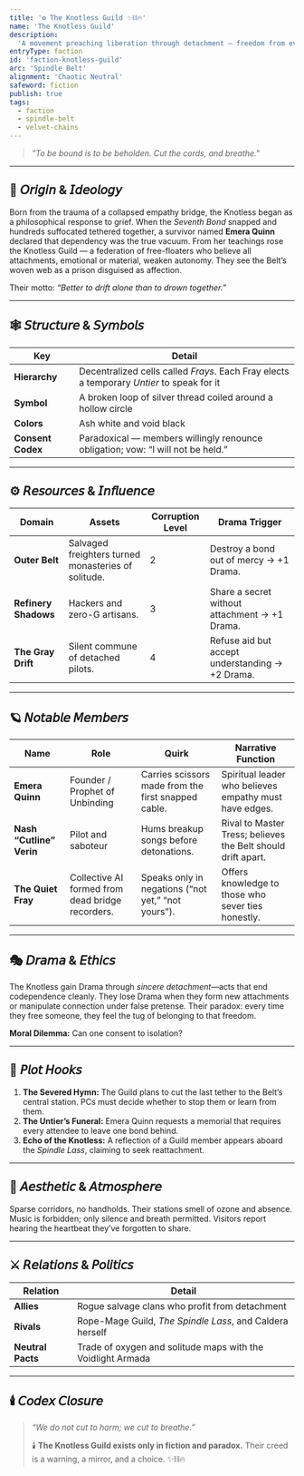 ```yaml
---
title: '⚙️ The Knotless Guild ✨⛓️🔥'
name: 'The Knotless Guild'
description:
  'A movement preaching liberation through detachment — freedom from every tie, promise, or thread.'
entryType: faction
id: 'faction-knotless-guild'
arc: 'Spindle Belt'
alignment: 'Chaotic Neutral'
safeword: fiction
publish: true
tags:
  - faction
  - spindle-belt
  - velvet-chains
---
```


> _"To be bound is to be beholden. Cut the cords, and breathe."_

---

## 🧭 𝘖𝘳𝘪𝘨𝘪𝘯 & 𝘐𝘥𝘦𝘰𝘭𝘰𝘨𝘺

Born from the trauma of a collapsed empathy bridge, the Knotless began as a philosophical response
to grief. When the _Seventh Bond_ snapped and hundreds suffocated tethered together, a survivor
named **Emera Quinn** declared that dependency was the true vacuum. From her teachings rose the
Knotless Guild — a federation of free-floaters who believe all attachments, emotional or material,
weaken autonomy. They see the Belt’s woven web as a prison disguised as affection.

Their motto: _“Better to drift alone than to drown together.”_

---

## 🕸️ 𝘚𝘵𝘳𝘶𝘤𝘵𝘶𝘳𝘦 & 𝘚𝘺𝘮𝘣𝘰𝘭𝘴

| Key               | Detail                                                                                    |
| ----------------- | ----------------------------------------------------------------------------------------- |
| **Hierarchy**     | Decentralized cells called _Frays_. Each Fray elects a temporary _Untier_ to speak for it |
| **Symbol**        | A broken loop of silver thread coiled around a hollow circle                              |
| **Colors**        | Ash white and void black                                                                  |
| **Consent Codex** | Paradoxical — members willingly renounce obligation; vow: “I will not be held.”           |

---

## ⚙️ 𝘙𝘦𝘴𝘰𝘶𝘳𝘤𝘦𝘴 & 𝘐𝘯𝘧𝘭𝘶𝘦𝘯𝘤𝘦

| Domain               | Assets                                              | Corruption Level | Drama Trigger                                   |
| -------------------- | --------------------------------------------------- | ---------------- | ----------------------------------------------- |
| **Outer Belt**       | Salvaged freighters turned monasteries of solitude. | 2                | Destroy a bond out of mercy → +1 Drama.         |
| **Refinery Shadows** | Hackers and zero-G artisans.                        | 3                | Share a secret without attachment → +1 Drama.   |
| **The Gray Drift**   | Silent commune of detached pilots.                  | 4                | Refuse aid but accept understanding → +2 Drama. |

---

## 🪐 𝘕𝘰𝘵𝘢𝘣𝘭𝘦 𝘔𝘦𝘮𝘣𝘦𝘳𝘴

| Name                     | Role                                             | Quirk                                               | Narrative Function                                           |
| ------------------------ | ------------------------------------------------ | --------------------------------------------------- | ------------------------------------------------------------ |
| **Emera Quinn**          | Founder / Prophet of Unbinding                   | Carries scissors made from the first snapped cable. | Spiritual leader who believes empathy must have edges.       |
| **Nash “Cutline” Verin** | Pilot and saboteur                               | Hums breakup songs before detonations.              | Rival to Master Tress; believes the Belt should drift apart. |
| **The Quiet Fray**       | Collective AI formed from dead bridge recorders. | Speaks only in negations (“not yet,” “not yours”).  | Offers knowledge to those who sever ties honestly.           |

---

## 🎭 𝘋𝘳𝘢𝘮𝘢 & 𝘌𝘵𝘩𝘪𝘤𝘴

The Knotless gain Drama through _sincere detachment_—acts that end codependence cleanly. They lose
Drama when they form new attachments or manipulate connection under false pretense. Their paradox:
every time they free someone, they feel the tug of belonging to that freedom.

**Moral Dilemma:** Can one consent to isolation?

---

## 🧩 𝘗𝘭𝘰𝘵 𝘏𝘰𝘰𝘬𝘴

1. **The Severed Hymn:** The Guild plans to cut the last tether to the Belt’s central station. PCs
   must decide whether to stop them or learn from them.
2. **The Untier’s Funeral:** Emera Quinn requests a memorial that requires every attendee to leave
   one bond behind.
3. **Echo of the Knotless:** A reflection of a Guild member appears aboard the _Spindle Lass_,
   claiming to seek reattachment.

---

## 💋 𝘈𝘦𝘴𝘵𝘩𝘦𝘵𝘪𝘤 & 𝘈𝘵𝘮𝘰𝘴𝘱𝘩𝘦𝘳𝘦

Sparse corridors, no handholds. Their stations smell of ozone and absence. Music is forbidden; only
silence and breath permitted. Visitors report hearing the heartbeat they’ve forgotten to share.

---

## ⚔️ 𝘙𝘦𝘭𝘢𝘵𝘪𝘰𝘯𝘴 & 𝘗𝘰𝘭𝘪𝘵𝘪𝘤𝘴

| Relation          | Detail                                                      |
| ----------------- | ----------------------------------------------------------- |
| **Allies**        | Rogue salvage clans who profit from detachment              |
| **Rivals**        | Rope-Mage Guild, _The Spindle Lass_, and Caldera herself    |
| **Neutral Pacts** | Trade of oxygen and solitude maps with the Voidlight Armada |

---

## 🕯️ 𝘊𝘰𝘥𝘦𝘹 𝘊𝘭𝘰𝘴𝘶𝘳𝘦

> _“We do not cut to harm; we cut to breathe.”_
>
> 🕯️ **The Knotless Guild exists only in fiction and paradox.** Their creed is a warning, a mirror,
> and a choice. ✨⛓️🔥
